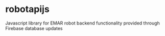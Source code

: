 # robotapijs
Javascript library for EMAR robot backend functionality provided through Firebase database updates
